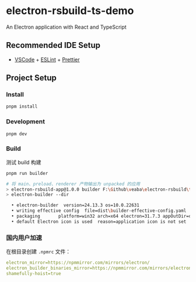# electron-rsbuild-ts-demo

An Electron application with React and TypeScript

## Recommended IDE Setup

- [VSCode](https://code.visualstudio.com/) + [ESLint](https://marketplace.visualstudio.com/items?itemName=dbaeumer.vscode-eslint) + [Prettier](https://marketplace.visualstudio.com/items?itemName=esbenp.prettier-vscode)

## Project Setup

### Install

```bash
pnpm install
```

### Development

```bash
pnpm dev
```

### Build

测试 build 构建

```bash
pnpm run builder

# 将 main、preload、renderer 产物输出为 unpacked 的应用
> electron-rsbuild-app@1.0.0 builder F:\Github\veaba\electron-rsbuild\tests\electron-rsbuild-demo
> electron-builder --dir

  • electron-builder  version=24.13.3 os=10.0.22631
  • writing effective config  file=dist\builder-effective-config.yaml
  • packaging       platform=win32 arch=x64 electron=31.7.3 appOutDir=dist\win-unpacked
  • default Electron icon is used  reason=application icon is not set


```

### 国内用户加速

在根目录创建 `.npmrc` 文件：

```yml
electron_mirror=https://npmmirror.com/mirrors/electron/
electron_builder_binaries_mirror=https://npmmirror.com/mirrors/electron-builder-binaries/
shamefully-hoist=true
```
